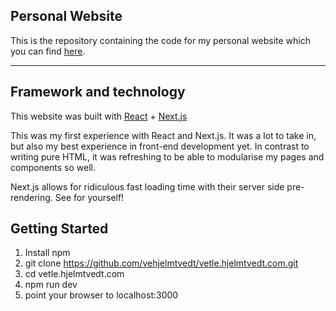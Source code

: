 ## Personal Website

This is the repository containing the code for my personal website which you can find [here]("https://vetle.hjelmtvedt.com").

___

## Framework and technology

This website was built with [React]("https://reactjs.org") + [Next.js]("https://nextjs.org")

This was my first experience with React and Next.js. It was a lot to take in, but also my best experience in front-end development yet. In contrast to writing pure HTML, it was refreshing to be able to modularise my pages and components so well.

Next.js allows for ridiculous fast loading time with their server side pre-rendering. See for yourself!

## Getting Started
1. Install npm
2. git clone https://github.com/vehjelmtvedt/vetle.hjelmtvedt.com.git
3. cd vetle.hjelmtvedt.com
4. npm run dev
5. point your browser to localhost:3000
